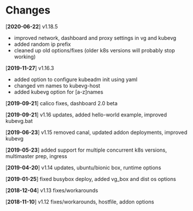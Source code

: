 
# Changes

[**2020-06-22**] v1.18.5

- improved network, dashboard and proxy settings in vg and kubevg
- added random ip prefix
- cleaned up old options/fixes (older k8s versions will probably stop working)

[**2019-11-27**] v1.16.3

- added option to configure kubeadm init using yaml
- changed vm names to kubevg-host
- added kubevg option for [a-z]names

[**2019-09-21**] calico fixes, dashboard 2.0 beta

[**2019-09-21**] v1.16 updates, added hello-world example, improved kubevg.bat

[**2019-06-23**] v1.15 removed canal, updated addon deployments, improved kubevg

[**2019-05-23**] added support for multiple concurrent k8s versions, multimaster prep, ingress

[**2019-04-20**] v1.14 updates, ubuntu/bionic box, runtime options

[**2019-01-25**] fixed busybox deploy, added vg_box and dist os options

[**2018-12-04**] v1.13 fixes/workarounds

[**2018-11-10**] v1.12 fixes/workarounds, hostfile, addon options

